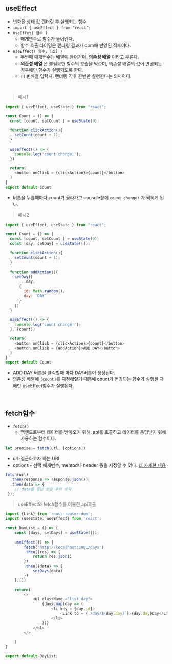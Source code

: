 ## useEffect
- 변화된 상태 값 랜더링 후 실행되는 함수
- ```import { useEffect } from "react"; ```
-  ```useEffet( 함수 ) ```
   - 매개변수로 함수가 들어간다. 
   - 함수 호출 타이밍은 랜더링 결과가 dom에 반영된 직후이다.
- ```useEffect( 함수, [값] )```
   - 두번째 매개변수는 배열이 들어가며, **의존성 배열** 이라고 부른다.
   - **의존성 배열** 은 불필요한 함수의 호출을 막으며, 의존성 배열의 값이 변경되는 경우에만 함수가 실행되도록 한다.
   - ```[]``` 빈배열 입력시, 랜더링 직후 한번만 실행한다는 의미이다.

<br>

> 예시1
```javascript
import { useEffect, useState } from "react";

const Count = () => {
  const [count, setCount ] = useState(0);
  
  function clickAction(){
    setCount(count + 1);
  }
  
  useEffect(() => {
    console.log('count change!');
  }) 

  return(
    <button onClick = {clickAction}>{count}</button>
  )
}
export default Count

```
- 버튼을 누를때마다 count가 올라가고 console창에 ```count change!``` 가 찍히게 된다.

> 예시2
```javascript
import { useEffect, useState } from "react";

const Count = () => {
  const [count, setCount ] = useState(0);
  const [day, setDay] = useState([]);
  
  function clickAction(){
    setCount(count + 1);
  }
  
  function addAction(){
    setDay([
      ...day,
      {
        id: Math.random(),
        day: 'DAY'
      }
    ])
  }
  
  useEffect(() => {
    console.log('count change!');
  }, [count]) 

  return(
    <button onClick = {clickAction}>{count}</button>
    <button onClick = {addAction}>ADD DAY</button>
  )
}
export default Count

```
- ADD DAY 버튼을 클릭할때 마다 DAY버튼이 생성된다.
- 의존성 배열에 ```[count]```를 지정해줬기 때문에 count가 변경되는 함수가 실행될 때에만 useEffect함수가 실행된다.

<br>

## fetch함수
- ```fetch()```
   - 백앤드로부터 데이터를 받아오기 위해, api를 호출하고 데이터를 응답받기 위해 사용하는 함수이다.
```javascript
let promise = fetch(url, [options])

```
   - url-접근하고자 하는 URL
   - options - 선택 매개변수, mehtod나 header 등을 지정할 수 있다. [더 자세한 내용](https://velog.io/@daybreak/React-Fetch%ED%95%A8%EC%88%98)

```javascript
fetch(url)
  .then(response => response.json())
  .then(data => {
    // data를 응답 받은 후의 로직
 });

```

> useEffect와 fetch함수를 이용한 api호출
```javascript
import {Link} from 'react-router-dom';
import {useState, useEffect} from 'react';

const DayList = () => {
    const [days, setDays] = useState([]);    
    
    useEffect(() => {
        fetch('http://localhost:3001/days')
        .then((res) => {
            return res.json()
        })
        .then((data) => {
            setDays(data)
        })
    },[])

    return(
        <>
            <ul className ="list_day">
                {days.map(day => (
                    <li key = {day.id}>
                        <Link to = {`/day/${day.day}`}>{day.day}Day</Link>
                    </li>
                ))}
            </ul>
        </>
        
    )
}

export default DayList;


```




